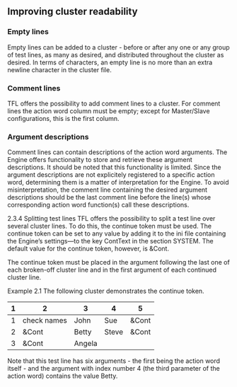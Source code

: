 ## Improving cluster readability

### Empty lines

Empty lines can be added to a cluster - before or after any one or any group of test lines, as many as desired, and distributed throughout the cluster as desired. In terms of characters, an empty line is no more than an extra newline character in the cluster file.

### Comment lines

TFL offers the possibility to add comment lines to a cluster. For comment lines the action word column must be empty; except for Master/Slave configurations, this is the first column.

### Argument descriptions

Comment lines can contain descriptions of the action word arguments. The Engine offers functionality to store and retrieve these argument descriptions. It should be noted that this functionality is limited. Since the argument descriptions are not explicitely registered to a specific action word, determining them is a matter of interpretation for the Engine. To avoid misinterpretation, the comment line containing the desired argument descriptions should be the last comment line before the line(s) whose corresponding action word function(s) call these descriptions.

2.3.4	Splitting test lines
TFL offers the possibility to split a test line over several cluster lines. To do this, the continue token must be used. The continue token can be set to any value by adding it to the ini file containing the Engine’s settings—to the key ContText in the section SYSTEM. The default value for the continue token, however, is &Cont.

The continue token must be placed in the argument following the last one of each broken-off cluster line and in the first argument of each continued cluster line. 

Example 2.1
The following cluster demonstrates the continue token.
	
| 1	 | 2            | 3	      | 4       | 5     |
| -- | --           | --      | --      | --    |
| 1  | check names	| John    | Sue     | &Cont |
| 2	 | &Cont	    | Betty	  | Steve	| &Cont |
| 3	 | &Cont	    | Angela  |         |       |

	
Note that this test line has six arguments - the first being the action word itself - and the argument with index number 4 (the third parameter of the action word) contains the value Betty.
